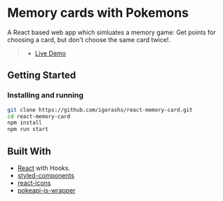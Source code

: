 # Memory cards with Pokemons

A React based web app which simluates a memory game: Get points for choosing a card, but don't choose the same card twice!.

> - [Live Demo](https://rustamyuburov.github.io/memory-card/) 

## Getting Started

### Installing and running

```bash
git clone https://github.com/igorashs/react-memory-card.git
cd react-memory-card
npm install
npm run start
```

## Built With

- [React](https://reactjs.org/) with Hooks.
- [styled-components](https://styled-components.com/)
- [react-icons](https://www.npmjs.com/package/react-icons)
- [pokeapi-js-wrapper](https://github.com/PokeAPI/pokeapi-js-wrapper)